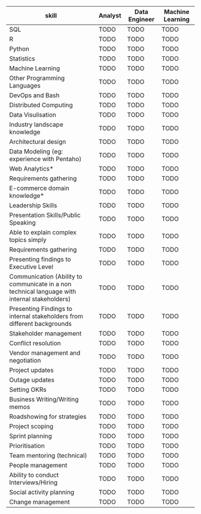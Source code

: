 skill|Analyst|Data Engineer|Machine Learning
-|-|-|-
SQL|TODO|TODO|TODO
R|TODO|TODO|TODO
Python|TODO|TODO|TODO
Statistics|TODO|TODO|TODO
Machine Learning|TODO|TODO|TODO
Other Programming Languages|TODO|TODO|TODO
DevOps and Bash|TODO|TODO|TODO
Distributed Computing|TODO|TODO|TODO
Data Visulisation|TODO|TODO|TODO
Industry landscape knowledge|TODO|TODO|TODO
Architectural design|TODO|TODO|TODO
Data Modeling (eg: experience with Pentaho)|TODO|TODO|TODO
Web Analytics*|TODO|TODO|TODO
Requirements gathering|TODO|TODO|TODO
E-commerce domain knowledge*|TODO|TODO|TODO
Leadership Skills|TODO|TODO|TODO
Presentation Skills/Public Speaking|TODO|TODO|TODO
Able to explain complex topics simply|TODO|TODO|TODO
Requirements gathering|TODO|TODO|TODO
Presenting findings to Executive Level|TODO|TODO|TODO
Communication  (Ability to communicate in a non technical language with internal stakeholders)|TODO|TODO|TODO
Presenting Findings to internal stakeholders from different backgrounds|TODO|TODO|TODO
Stakeholder management|TODO|TODO|TODO
Conflict resolution|TODO|TODO|TODO
Vendor management and negotiation|TODO|TODO|TODO
Project updates|TODO|TODO|TODO
Outage updates|TODO|TODO|TODO
Setting OKRs|TODO|TODO|TODO
Business Writing/Writing memos|TODO|TODO|TODO
Roadshowing for strategies|TODO|TODO|TODO
Project scoping|TODO|TODO|TODO
Sprint planning|TODO|TODO|TODO
Prioritisation|TODO|TODO|TODO
Team mentoring (technical)|TODO|TODO|TODO
People management|TODO|TODO|TODO
Ability to conduct Interviews/Hiring|TODO|TODO|TODO
Social activity planning|TODO|TODO|TODO
Change management|TODO|TODO|TODO
